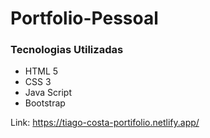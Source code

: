 # Portfolio-Pessoal
### Tecnologias Utilizadas
 - HTML 5
 - CSS 3
 - Java Script
 - Bootstrap


Link: https://tiago-costa-portifolio.netlify.app/
